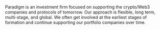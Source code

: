 Paradigm is an investment firm focused on supporting the crypto/Web3 companies and protocols of tomorrow. Our approach is flexible, long term, multi-stage, and global. We often get involved at the earliest stages of formation and continue supporting our portfolio companies over time.